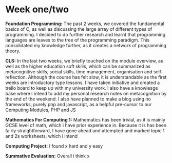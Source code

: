 # Week one/two

**Foundation Programming:** The past 2 weeks, we covered the fundamental basics of C, as well as discussing the large array of different types of programming. I decided to do further research and learnt that programming languages are leaves to the tree of the programming paradigm. This consolidated my knowledge further, as it creates a network of programming theory.

**CLS:** In the last two weeks, we briefly touched on the module overview, as well as the higher education soft skills, which can be summarized as metacognitive skills, social skills, time management, organisation and self-reflection. Although the course has felt slow, it is understandable as the first weeks are introductory type lessons. I have taken initiative and created a trello board to keep up with my university work. I also have a knowlesge base where I intend to add my personal research notes on metacognition by the end of the weekend. I also have planned to make a blog using no frameworks, purely php and javascript, as a helpful pre-cursor to our Computing Modules, PHP and JS

**Mathematics For Computing 1:** Mathematics has been trivial, as it is mainly GCSE level of math, which i have prior experience in. Because it is has been fairly straightforward, I have gone ahead and attempted and marked topic 1 and 2s worksheets, which i intend

**Computing Project:** I found x hard and y easy

**Summative Evaluation:** Overall i think x

